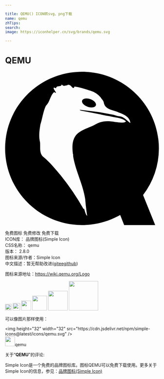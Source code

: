 ```yaml
---

title: QEMU() ICON转svg、png下载
name: qemu
zhTips: 
search: 
image: https://iconhelper.cn/svg/brands/qemu.svg

---
```


# QEMU  <small style="font-size: 60%;font-weight: 100"></small>

<div id="svg" class="svg-wrap">
<svg role="img" xmlns="http://www.w3.org/2000/svg" viewBox="0 0 24 24"><title>QEMU icon</title><path d="M12.003.064C5.376.064 0 5.407 0 12s5.376 11.936 12.003 11.936c2.169 0 4.2-.57 5.955-1.57l.624 1.57h4.841l-1.893-4.679A11.845 11.845 0 0024 12C24 5.407 18.63.064 12.003.064zM8.818 2.03c.398.339.324.198.86.134.61-.397.893.942 1.147.195.748.097 1.542.34 2.25.584a3.447 3.447 0 011.859 1.128l-.014.007.35.463c.045.08.082.164.12.248.142 1.205 1.48 1.19 2.377 1.625.767.272 1.69.686 1.785 1.611-.193-.042-.941-.921-1.53-1.007a3.919 3.919 0 01-1.094-.255L14.86 6.38v-.007a3.035 3.035 0 01-.309-.053v.013l-2.927-.362c.048.033.1.077.148.12l3 .585v-.007l.209.053.839.188c.166.016.334.043.47.067.856.236 1.868.194 2.571.792-.184.352-1.21.153-1.719.108-.062-.012-.131-.023-.194-.034l-.034-.007c-.696-.113-1.411-.12-2.081.088h-.007a3.193 3.193 0 00-.671.302c-.968.563-2.164.767-2.967 1.577-.787.847-.739 2.012-.604 3.095h.033v.275c.013.095.028.19.04.282.41 2.19 1.5 4.2 1.84 6.412.065.843.203 1.932.309 2.618-.306-.091-.475-1.462-.544-1.007a38.196 38.196 0 00-3.565-5.25c-.853-1.004-1.697-2.06-2.712-2.894-.685-.528-.468-1.55-.537-2.302-.23-.926-.094-1.848.06-2.773.313-.963.418-1.968.846-2.893.653-.581.669-1.63 1.303-2.135.094.058.157.085.2.1l.068.008h.007c.09-.095-.888-1.116.02-.712.035-.537.854-.128.866-.597zm3.847 2.182c-.323.009-.574.13-.645.335-.114.33.273.755.866.96.594.205 1.168.109 1.282-.221.114-.33-.272-.762-.866-.967a1.842 1.842 0 00-.637-.107z"/></svg>
</div>
<detail full-name='qemu'></detail>

<div class="detail-page">
<p>
<span><span class="badge-success badge">免费图标</span> <span class="badge-success badge">免费修改</span>  <span class="badge-success badge">免费下载</span> </span>
<br/>
<span>
ICON库：
<span class="badge-secondary badge">品牌图标(Simple Icon)</span> 
</span>
<br/>
<span>
CSS名称：
<span class="badge-secondary badge">qemu</span> 
</span>

<br/>
<span>
版本：
<span class="badge-secondary badge">2.8.0</span> 
</span>
<br/>
<span>图标来源/作者：<span class="badge-light badge">Simple Icon</span></span> 
<br/>
<span class="zh-detail">中文描述：暂无<span class="help-link"><span>帮助改进</span>(<a href="https://gitee.com/liuwave/icon-helper/edit/master/json/brands/qemu.json" target="_blank" rel="noopener noreferrer">gitee</a><a href="https://github.com/liuwave/icon-helper/edit/master/json/brands/qemu.json" target="_blank" rel="noopener noreferrer">github</a></span>)</span><br/>
</p>
</div><div class="description description alert alert-light"><p>图标来源地址：<a href="https://wiki.qemu.org/Logo" target="_blank" rel="noopener noreferrer">https://wiki.qemu.org/Logo</a></p></div>
<div class="alert alert-dark">
<img height="21" width="21" src="https://cdn.jsdelivr.net/npm/simple-icons@latest/icons/qemu.svg" />
<img height="24" width="24" src="https://cdn.jsdelivr.net/npm/simple-icons@latest/icons/qemu.svg" />
<img height="32" width="32" src="https://cdn.jsdelivr.net/npm/simple-icons@latest/icons/qemu.svg" />
<img height="48" width="48" src="https://cdn.jsdelivr.net/npm/simple-icons@latest/icons/qemu.svg" />
<img height="64" width="64" src="https://cdn.jsdelivr.net/npm/simple-icons@latest/icons/qemu.svg" />
<img height="96" width="96" src="https://cdn.jsdelivr.net/npm/simple-icons@latest/icons/qemu.svg" />

</div>
<div>
  <p>可以像图片那样使用：    
  </p>
  <div class="alert alert-primary" style="font-size: 14px">
    &lt;img height="32" width="32" src="https://cdn.jsdelivr.net/npm/simple-icons@latest/icons/qemu.svg" /&gt;
    <copy-btn content='<img height="32" width="32" src="https://cdn.jsdelivr.net/npm/simple-icons@latest/icons/qemu.svg" />'></copy-btn>
  </div>
  <div class="alert alert-secondary">
    <img height="32" width="32" src="https://cdn.jsdelivr.net/npm/simple-icons@latest/icons/qemu.svg" />qemu
    <copy-btn content="qemu" btn-title="复制图标名称"></copy-btn>
  </div>
</div>
<div class="icon-detail__container">
<p>关于“<b>QEMU</b>”的评论:</p>
</div>
<Vssue title="关于“QEMU”的评论" />
<div><p>Simple Icon是一个免费的品牌图标库。图标QEMU可以免费下载使用。更多关于  Simple Icon的信息，参见：<a target="_blank" href="https://iconhelper.cn/brands.html">品牌图标(Simple Icon)</a>
</p></div>
